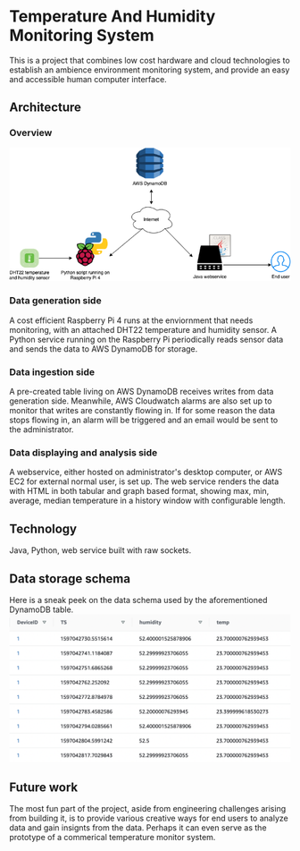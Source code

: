 # Temperature And Humidity Monitoring System
This is a project that combines low cost hardware and cloud technologies to establish an ambience environment monitoring system, and provide an easy and accessible 
human computer interface.

## Architecture

### Overview

![architecture](https://github.com/shuyuan6/TemperatureAndHumidity/blob/master/architecture.png?raw=true)


### Data generation side

A cost efficient Raspberry Pi 4 runs at the enviornment that needs monitoring, with an attached DHT22 temperature and humidity sensor. A Python service running on the Raspberry Pi periodically reads sensor data and sends the data to AWS DynamoDB for storage.

### Data ingestion side

A pre-created table living on AWS DynamoDB receives writes from data generation side. Meanwhile, AWS Cloudwatch alarms are also set up to monitor that writes are constantly flowing in. If for some reason the data stops flowing in, an alarm will be triggered and an email would be sent to the administrator.

### Data displaying and analysis side
A webservice, either hosted on administrator's desktop computer, or AWS EC2 for external normal user, is set up. The web service renders the data with HTML in both tabular and graph based format, showing max, min, average, median temperature in a history window with configurable length.

## Technology
Java, Python, web service built with raw sockets.

## Data storage schema
Here is a sneak peek on the data schema used by the aforementioned DynamoDB table.
![ddb](https://github.com/shuyuan6/TemperatureAndHumidity/blob/master/ddb_table.png?raw=true)


## Future work
The most fun part of the project, aside from engineering challenges arising from building it, is to provide various creative ways for end users to analyze data and gain insignts from the data. Perhaps it can even serve as the prototype of a commerical temperature monitor system.
